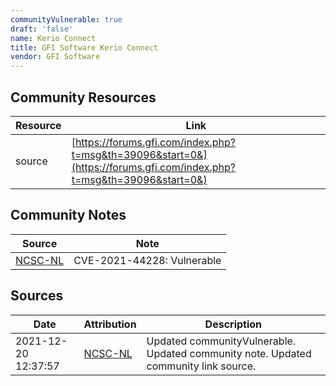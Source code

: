 ```yaml
---
communityVulnerable: true
draft: 'false'
name: Kerio Connect
title: GFI Software Kerio Connect
vendor: GFI Software
---
```



## Community Resources
| Resource | Link |
| --- | --- |
| source | [https://forums.gfi.com/index.php?t=msg&th=39096&start=0&](https://forums.gfi.com/index.php?t=msg&th=39096&start=0&) |

## Community Notes
| Source | Note |
| --- | --- |
| [NCSC-NL](https://github.com/NCSC-NL/log4shell/blob/main/software/README.md) | CVE-2021-44228: Vulnerable </ul> |

## Sources
| Date | Attribution | Description |
| --- | --- | --- |
| 2021-12-20 12:37:57 | [NCSC-NL](https://github.com/NCSC-NL/log4shell/blob/main/software/README.md) | Updated communityVulnerable. Updated community note. Updated community link source.  |
